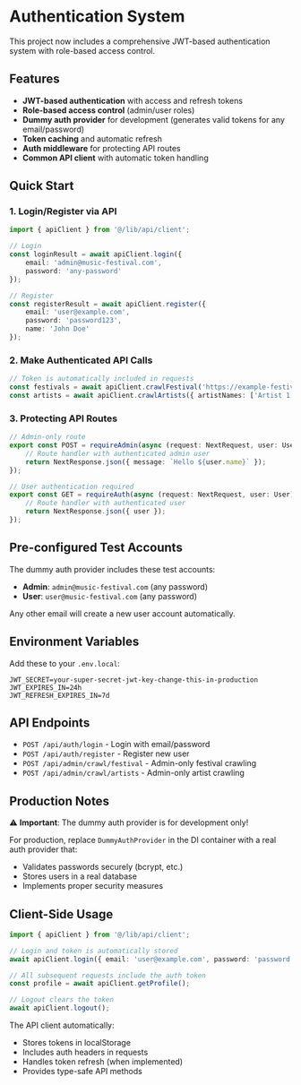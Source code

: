 # Authentication System

This project now includes a comprehensive JWT-based authentication system with role-based access control.

## Features

- **JWT-based authentication** with access and refresh tokens
- **Role-based access control** (admin/user roles)
- **Dummy auth provider** for development (generates valid tokens for any email/password)
- **Token caching** and automatic refresh
- **Auth middleware** for protecting API routes
- **Common API client** with automatic token handling

## Quick Start

### 1. Login/Register via API

```typescript
import { apiClient } from '@/lib/api/client';

// Login
const loginResult = await apiClient.login({
    email: 'admin@music-festival.com',
    password: 'any-password'
});

// Register
const registerResult = await apiClient.register({
    email: 'user@example.com',
    password: 'password123',
    name: 'John Doe'
});
```

### 2. Make Authenticated API Calls

```typescript
// Token is automatically included in requests
const festivals = await apiClient.crawlFestival('https://example-festival.com');
const artists = await apiClient.crawlArtists({ artistNames: ['Artist 1', 'Artist 2'] });
```

### 3. Protecting API Routes

```typescript
// Admin-only route
export const POST = requireAdmin(async (request: NextRequest, user: User) => {
    // Route handler with authenticated admin user
    return NextResponse.json({ message: `Hello ${user.name}` });
});

// User authentication required
export const GET = requireAuth(async (request: NextRequest, user: User) => {
    // Route handler with authenticated user
    return NextResponse.json({ user });
});
```

## Pre-configured Test Accounts

The dummy auth provider includes these test accounts:

- **Admin**: `admin@music-festival.com` (any password)
- **User**: `user@music-festival.com` (any password)

Any other email will create a new user account automatically.

## Environment Variables

Add these to your `.env.local`:

```env
JWT_SECRET=your-super-secret-jwt-key-change-this-in-production
JWT_EXPIRES_IN=24h
JWT_REFRESH_EXPIRES_IN=7d
```

## API Endpoints

- `POST /api/auth/login` - Login with email/password
- `POST /api/auth/register` - Register new user
- `POST /api/admin/crawl/festival` - Admin-only festival crawling
- `POST /api/admin/crawl/artists` - Admin-only artist crawling

## Production Notes

⚠️ **Important**: The dummy auth provider is for development only! 

For production, replace `DummyAuthProvider` in the DI container with a real auth provider that:
- Validates passwords securely (bcrypt, etc.)
- Stores users in a real database
- Implements proper security measures

## Client-Side Usage

```typescript
import { apiClient } from '@/lib/api/client';

// Login and token is automatically stored
await apiClient.login({ email: 'user@example.com', password: 'password' });

// All subsequent requests include the auth token
const profile = await apiClient.getProfile();

// Logout clears the token
await apiClient.logout();
```

The API client automatically:
- Stores tokens in localStorage
- Includes auth headers in requests
- Handles token refresh (when implemented)
- Provides type-safe API methods
